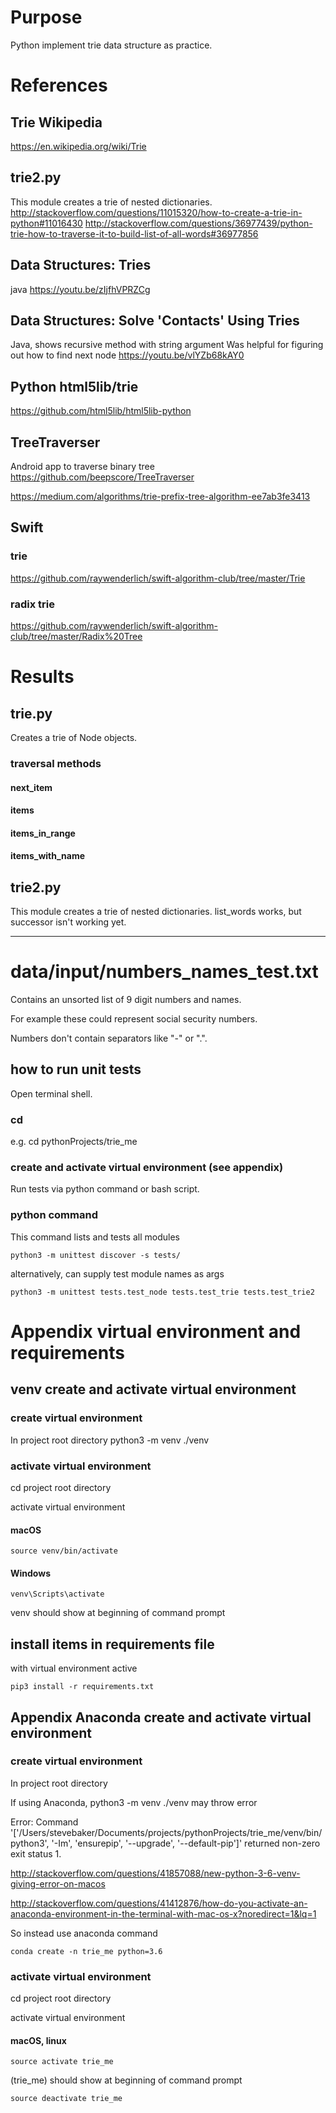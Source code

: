 # Purpose
Python implement trie data structure as practice.  

# References
## Trie Wikipedia
https://en.wikipedia.org/wiki/Trie

## trie2.py
This module creates a trie of nested dictionaries.
http://stackoverflow.com/questions/11015320/how-to-create-a-trie-in-python#11016430
http://stackoverflow.com/questions/36977439/python-trie-how-to-traverse-it-to-build-list-of-all-words#36977856

## Data Structures: Tries
java
https://youtu.be/zIjfhVPRZCg

## Data Structures: Solve 'Contacts' Using Tries
Java, shows recursive method with string argument
Was helpful for figuring out how to find next node
https://youtu.be/vlYZb68kAY0

## Python html5lib/trie
https://github.com/html5lib/html5lib-python

## TreeTraverser
Android app to traverse binary tree
https://github.com/beepscore/TreeTraverser

https://medium.com/algorithms/trie-prefix-tree-algorithm-ee7ab3fe3413
## Swift
### trie
https://github.com/raywenderlich/swift-algorithm-club/tree/master/Trie
### radix trie
https://github.com/raywenderlich/swift-algorithm-club/tree/master/Radix%20Tree

# Results

## trie.py
Creates a trie of Node objects.

### traversal methods
#### next_item
#### items
#### items_in_range
#### items_with_name

## trie2.py
This module creates a trie of nested dictionaries.
list_words works, but successor isn't working yet.


---

# data/input/numbers_names_test.txt
Contains an unsorted list of 9 digit numbers and names.

For example these could represent social security numbers.

Numbers don't contain separators like "-" or ".".

## how to run unit tests
Open terminal shell.

### cd <project root directory>
e.g.
    cd pythonProjects/trie_me

### create and activate virtual environment (see appendix)

Run tests via python command or bash script.
### python command
This command lists and tests all modules

    python3 -m unittest discover -s tests/

alternatively, can supply test module names as args

    python3 -m unittest tests.test_node tests.test_trie tests.test_trie2


# Appendix virtual environment and requirements

## venv create and activate virtual environment

### create virtual environment
In project root directory
python3 -m venv ./venv

### activate virtual environment
cd project root directory

activate virtual environment

#### macOS

    source venv/bin/activate

#### Windows

    venv\Scripts\activate

venv should show at beginning of command prompt

## install items in requirements file
with virtual environment active

    pip3 install -r requirements.txt

## Appendix Anaconda create and activate virtual environment

### create virtual environment
In project root directory

If using Anaconda, python3 -m venv ./venv may throw error

Error: Command '['/Users/stevebaker/Documents/projects/pythonProjects/trie_me/venv/bin/python3', '-Im', 'ensurepip', '--upgrade', '--default-pip']' returned non-zero exit status 1.

http://stackoverflow.com/questions/41857088/new-python-3-6-venv-giving-error-on-macos

http://stackoverflow.com/questions/41412876/how-do-you-activate-an-anaconda-environment-in-the-terminal-with-mac-os-x?noredirect=1&lq=1

So instead use anaconda command

    conda create -n trie_me python=3.6

### activate virtual environment

cd project root directory

activate virtual environment

#### macOS, linux

    source activate trie_me

(trie_me) should show at beginning of command prompt

    source deactivate trie_me

